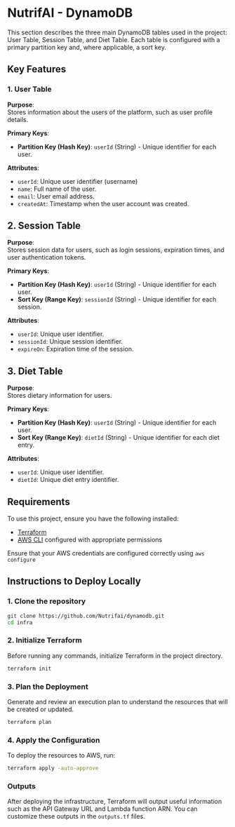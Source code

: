 # NutrifAI - DynamoDB
This section describes the three main DynamoDB tables used in the project: User Table, Session Table, and Diet Table. Each table is configured with a primary partition key and, where applicable, a sort key.

## Key Features

### 1. User Table

**Purpose**:  
Stores information about the users of the platform, such as user profile details.

**Primary Keys**:
- **Partition Key (Hash Key)**: `userId` (String) - Unique identifier for each user.

**Attributes**:
- `userId`: Unique user identifier (username)
- `name`: Full name of the user.
- `email`: User email address.
- `createdAt`: Timestamp when the user account was created.

## 2. Session Table

**Purpose**:  
Stores session data for users, such as login sessions, expiration times, and user authentication tokens.

**Primary Keys**:
- **Partition Key (Hash Key)**: `userId` (String) - Unique identifier for each user.
- **Sort Key (Range Key)**: `sessionId` (String) - Unique identifier for each session.

**Attributes**:
- `userId`: Unique user identifier.
- `sessionId`: Unique session identifier.
- `expireOn`: Expiration time of the session.

## 3. Diet Table

**Purpose**:  
Stores dietary information for users.

**Primary Keys**:
- **Partition Key (Hash Key)**: `userId` (String) - Unique identifier for each user.
- **Sort Key (Range Key)**: `dietId` (String) - Unique identifier for each diet entry.

**Attributes**:
- `userId`: Unique user identifier.
- `dietId`: Unique diet entry identifier.

## Requirements

To use this project, ensure you have the following installed:
- [Terraform](https://www.terraform.io/downloads)
- [AWS CLI](https://aws.amazon.com/cli/) configured with appropriate permissions

Ensure that your AWS credentials are configured correctly using `aws configure`

## Instructions to Deploy Locally

### 1. Clone the repository
```bash
git clone https://github.com/Nutrifai/dynamodb.git
cd infra
```

### 2. Initialize Terraform
Before running any commands, initialize Terraform in the project directory.
```bash
terraform init
```

### 3. Plan the Deployment
Generate and review an execution plan to understand the resources that will be created or updated.
```bash
terraform plan
```

### 4. Apply the Configuration
To deploy the resources to AWS, run:
```bash
terraform apply -auto-approve
```

### Outputs
After deploying the infrastructure, Terraform will output useful information such as the API Gateway URL and Lambda function ARN. You can customize these outputs in the `outputs.tf` files.
